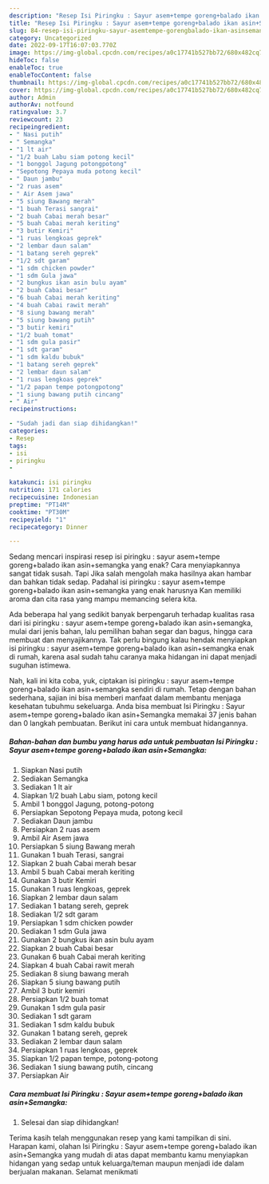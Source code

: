```yaml
---
description: "Resep Isi Piringku : Sayur asem+tempe goreng+balado ikan asin+Semangka yang Lezat Sekali , Bikin Ngiler"
title: "Resep Isi Piringku : Sayur asem+tempe goreng+balado ikan asin+Semangka yang Lezat Sekali , Bikin Ngiler"
slug: 84-resep-isi-piringku-sayur-asemtempe-gorengbalado-ikan-asinsemangka-yang-lezat-sekali-bikin-ngiler
category: Uncategorized
date: 2022-09-17T16:07:03.770Z
image: https://img-global.cpcdn.com/recipes/a0c17741b527bb72/680x482cq70/isi-piringku-sayur-asemtempe-gorengbalado-ikan-asinsemangka-foto-resep-utama.jpg
hideToc: false
enableToc: true
enableTocContent: false
thumbnail: https://img-global.cpcdn.com/recipes/a0c17741b527bb72/680x482cq70/isi-piringku-sayur-asemtempe-gorengbalado-ikan-asinsemangka-foto-resep-utama.jpg
cover: https://img-global.cpcdn.com/recipes/a0c17741b527bb72/680x482cq70/isi-piringku-sayur-asemtempe-gorengbalado-ikan-asinsemangka-foto-resep-utama.jpg
author: Admin
authorAv: notfound
ratingvalue: 3.7
reviewcount: 23
recipeingredient:
- " Nasi putih"
- " Semangka"
- "1 lt air"
- "1/2 buah Labu siam potong kecil"
- "1 bonggol Jagung potongpotong"
- "Sepotong Pepaya muda potong kecil"
- " Daun jambu"
- "2 ruas asem"
- " Air Asem jawa"
- "5 siung Bawang merah"
- "1 buah Terasi sangrai"
- "2 buah Cabai merah besar"
- "5 buah Cabai merah keriting"
- "3 butir Kemiri"
- "1 ruas lengkoas geprek"
- "2 lembar daun salam"
- "1 batang sereh geprek"
- "1/2 sdt garam"
- "1 sdm chicken powder"
- "1 sdm Gula jawa"
- "2 bungkus ikan asin bulu ayam"
- "2 buah Cabai besar"
- "6 buah Cabai merah keriting"
- "4 buah Cabai rawit merah"
- "8 siung bawang merah"
- "5 siung bawang putih"
- "3 butir kemiri"
- "1/2 buah tomat"
- "1 sdm gula pasir"
- "1 sdt garam"
- "1 sdm kaldu bubuk"
- "1 batang sereh geprek"
- "2 lembar daun salam"
- "1 ruas lengkoas geprek"
- "1/2 papan tempe potongpotong"
- "1 siung bawang putih cincang"
- " Air"
recipeinstructions:

- "Sudah jadi dan siap dihidangkan!"
categories:
- Resep
tags:
- isi
- piringku
- 

katakunci: isi piringku  
nutrition: 171 calories
recipecuisine: Indonesian
preptime: "PT14M"
cooktime: "PT30M"
recipeyield: "1"
recipecategory: Dinner

---
```



Sedang mencari inspirasi resep isi piringku : sayur asem+tempe goreng+balado ikan asin+semangka yang enak? Cara menyiapkannya sangat tidak susah. Tapi Jika salah mengolah maka hasilnya akan hambar dan bahkan tidak sedap. Padahal isi piringku : sayur asem+tempe goreng+balado ikan asin+semangka yang enak harusnya Kan memiliki aroma dan cita rasa yang mampu memancing selera kita.


Ada beberapa hal yang sedikit banyak berpengaruh terhadap kualitas rasa dari isi piringku : sayur asem+tempe goreng+balado ikan asin+semangka, mulai dari jenis bahan, lalu pemilihan bahan segar dan bagus, hingga cara membuat dan menyajikannya. Tak perlu bingung kalau hendak menyiapkan isi piringku : sayur asem+tempe goreng+balado ikan asin+semangka enak di rumah, karena asal sudah tahu caranya maka hidangan ini dapat menjadi suguhan istimewa.




Nah, kali ini kita coba, yuk, ciptakan isi piringku : sayur asem+tempe goreng+balado ikan asin+semangka sendiri di rumah. Tetap dengan bahan sederhana, sajian ini bisa memberi manfaat dalam membantu menjaga kesehatan tubuhmu sekeluarga. Anda bisa membuat Isi Piringku : Sayur asem+tempe goreng+balado ikan asin+Semangka memakai 37 jenis bahan dan 0 langkah pembuatan. Berikut ini cara untuk membuat hidangannya.

<!--inarticleads1-->

##### Bahan-bahan dan bumbu yang harus ada untuk pembuatan Isi Piringku : Sayur asem+tempe goreng+balado ikan asin+Semangka:

1. Siapkan  Nasi putih
1. Sediakan  Semangka
1. Sediakan 1 lt air
1. Siapkan 1/2 buah Labu siam, potong kecil
1. Ambil 1 bonggol Jagung, potong-potong
1. Persiapkan Sepotong Pepaya muda, potong kecil
1. Sediakan  Daun jambu
1. Persiapkan 2 ruas asem
1. Ambil  Air Asem jawa
1. Persiapkan 5 siung Bawang merah
1. Gunakan 1 buah Terasi, sangrai
1. Siapkan 2 buah Cabai merah besar
1. Ambil 5 buah Cabai merah keriting
1. Gunakan 3 butir Kemiri
1. Gunakan 1 ruas lengkoas, geprek
1. Siapkan 2 lembar daun salam
1. Sediakan 1 batang sereh, geprek
1. Sediakan 1/2 sdt garam
1. Persiapkan 1 sdm chicken powder
1. Sediakan 1 sdm Gula jawa
1. Gunakan 2 bungkus ikan asin bulu ayam
1. Siapkan 2 buah Cabai besar
1. Gunakan 6 buah Cabai merah keriting
1. Siapkan 4 buah Cabai rawit merah
1. Sediakan 8 siung bawang merah
1. Siapkan 5 siung bawang putih
1. Ambil 3 butir kemiri
1. Persiapkan 1/2 buah tomat
1. Gunakan 1 sdm gula pasir
1. Sediakan 1 sdt garam
1. Sediakan 1 sdm kaldu bubuk
1. Gunakan 1 batang sereh, geprek
1. Sediakan 2 lembar daun salam
1. Persiapkan 1 ruas lengkoas, geprek
1. Siapkan 1/2 papan tempe, potong-potong
1. Sediakan 1 siung bawang putih, cincang
1. Persiapkan  Air




<!--inarticleads2-->

##### Cara membuat Isi Piringku : Sayur asem+tempe goreng+balado ikan asin+Semangka:


1. Selesai dan siap dihidangkan!



Terima kasih telah menggunakan resep yang kami tampilkan di sini. Harapan kami, olahan Isi Piringku : Sayur asem+tempe goreng+balado ikan asin+Semangka yang mudah di atas dapat membantu kamu menyiapkan hidangan yang sedap untuk keluarga/teman maupun menjadi ide dalam berjualan makanan. Selamat menikmati
